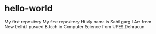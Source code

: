 # hello-world
My first repository
My first repository Hi My name is Sahil garg.I Am from New Delhi.I pusued B.tech in Computer Science from UPES,Dehradun

